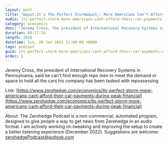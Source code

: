 ```yaml
---
layout: post
title: "&quot;It's The Perfect Storm&quot;: More Americans Can't Afford Their Car Payments Than During The Peak Of Financial Crisis"
audio: its-perfect-storm-more-americans-cant-afford-their-car-payments-during-peak-financial-0
category: economics
desc: "Jeremy Cross, the president of International Recovery Systems in Pennsylvania, said he can't find enough repo men to meet the demand or space to hold all the cars his company has been tasked with repossessing"
duration: 00:17:18
length: 1038
datetime: Sun, 29 Jan 2023 21:00:00 +0000
tags: podcast
guid: its-perfect-storm-more-americans-cant-afford-their-car-payments-during-peak-financial-0
order: 2
---
```

Jeremy Cross, the president of International Recovery Systems in Pennsylvania, said he can't find enough repo men to meet the demand or space to hold all the cars his company has been tasked with repossessing

Link: [https://www.zerohedge.com/economics/its-perfect-storm-more-americans-cant-afford-their-car-payments-during-peak-financial](https://www.zerohedge.com/economics/its-perfect-storm-more-americans-cant-afford-their-car-payments-during-peak-financial)

About: The Zerohedge Podcast is a non-commercial, automated program, designed to give people a way to get news from Zerohedge in an audio format.  I am actively working on tweaking and improving the setup to create a better listening experience (December 2022).  Suggestions are welcome: [zerohedgePodcast@outlook.com](mailto:zerohedgePodcast@outlook.com)